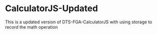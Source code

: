 # CalculatorJS-Updated
This is a updated version of DTS-FGA-CalculatorJS with using storage to record the math operation
